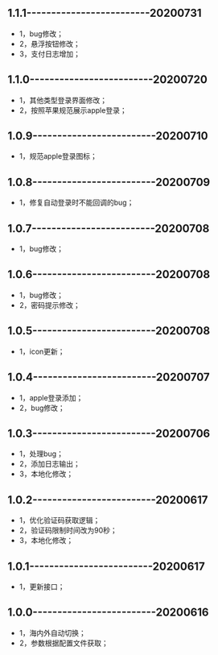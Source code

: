 ## 1.1.1-------------------------20200731
- 1，bug修改；
- 2，悬浮按钮修改；
- 3，支付日志增加；

## 1.1.0-------------------------20200720
- 1，其他类型登录界面修改；
- 2，按照苹果规范展示apple登录；

## 1.0.9-------------------------20200710
- 1，规范apple登录图标；

## 1.0.8-------------------------20200709
- 1，修复自动登录时不能回调的bug；

## 1.0.7-------------------------20200708
- 1，bug修改；

## 1.0.6-------------------------20200708
- 1，bug修改；
- 2，密码提示修改；

## 1.0.5-------------------------20200708
- 1，icon更新；

## 1.0.4-------------------------20200707
- 1，apple登录添加；
- 2，bug修改；

## 1.0.3-------------------------20200706
- 1，处理bug；
- 2，添加日志输出；
- 3，本地化修改；

## 1.0.2-------------------------20200617
- 1，优化验证码获取逻辑；
- 2，验证码限制时间改为90秒；
- 3，本地化修改；

## 1.0.1-------------------------20200617
- 1，更新接口；

## 1.0.0-------------------------20200616
- 1，海内外自动切换；
- 2，参数根据配置文件获取；

